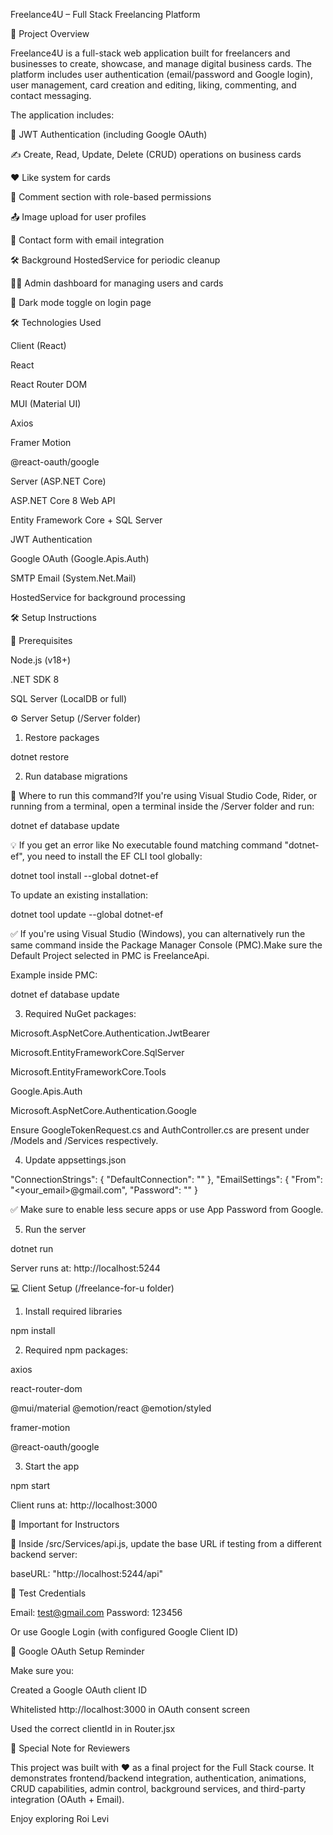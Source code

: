 Freelance4U – Full Stack Freelancing Platform

📖 Project Overview

Freelance4U is a full-stack web application built for freelancers and businesses to create, showcase, and manage digital business cards. The platform includes user authentication (email/password and Google login), user management, card creation and editing, liking, commenting, and contact messaging.

The application includes:

🧠 JWT Authentication (including Google OAuth)

✍️ Create, Read, Update, Delete (CRUD) operations on business cards

❤️ Like system for cards

💬 Comment section with role-based permissions

📤 Image upload for user profiles

📧 Contact form with email integration

🛠 Background HostedService for periodic cleanup

🧑‍💻 Admin dashboard for managing users and cards

🌃 Dark mode toggle on login page

🛠 Technologies Used

Client (React)

React

React Router DOM

MUI (Material UI)

Axios

Framer Motion

@react-oauth/google

Server (ASP.NET Core)

ASP.NET Core 8 Web API

Entity Framework Core + SQL Server

JWT Authentication

Google OAuth (Google.Apis.Auth)

SMTP Email (System.Net.Mail)

HostedService for background processing

🛠 Setup Instructions

🔧 Prerequisites

Node.js (v18+)

.NET SDK 8

SQL Server (LocalDB or full)

⚙️ Server Setup (/Server folder)

1. Restore packages

dotnet restore

2. Run database migrations

🧠 Where to run this command?If you're using Visual Studio Code, Rider, or running from a terminal, open a terminal inside the /Server folder and run:

dotnet ef database update

💡 If you get an error like No executable found matching command "dotnet-ef", you need to install the EF CLI tool globally:

dotnet tool install --global dotnet-ef

To update an existing installation:

dotnet tool update --global dotnet-ef

✅ If you're using Visual Studio (Windows), you can alternatively run the same command inside the Package Manager Console (PMC).Make sure the Default Project selected in PMC is FreelanceApi.

Example inside PMC:

dotnet ef database update

3. Required NuGet packages:

Microsoft.AspNetCore.Authentication.JwtBearer

Microsoft.EntityFrameworkCore.SqlServer

Microsoft.EntityFrameworkCore.Tools

Google.Apis.Auth

Microsoft.AspNetCore.Authentication.Google

Ensure GoogleTokenRequest.cs and AuthController.cs are present under /Models and /Services respectively.

4. Update appsettings.json

"ConnectionStrings": {
  "DefaultConnection": "<your-local-sql-server-connection>"
},
"EmailSettings": {
  "From": "<your_email>@gmail.com",
  "Password": "<app-specific-password>"
}

✅ Make sure to enable less secure apps or use App Password from Google.

5. Run the server

dotnet run

Server runs at: http://localhost:5244

💻 Client Setup (/freelance-for-u folder)

1. Install required libraries

npm install

2. Required npm packages:

axios

react-router-dom

@mui/material @emotion/react @emotion/styled

framer-motion

@react-oauth/google

3. Start the app

npm start

Client runs at: http://localhost:3000

🔁 Important for Instructors

📌 Inside /src/Services/api.js, update the base URL if testing from a different backend server:

baseURL: "http://localhost:5244/api"

🧪 Test Credentials

Email: test@gmail.com
Password: 123456

Or use Google Login (with configured Google Client ID)

🔐 Google OAuth Setup Reminder

Make sure you:

Created a Google OAuth client ID

Whitelisted http://localhost:3000 in OAuth consent screen

Used the correct clientId in <GoogleOAuthProvider> in Router.jsx

🙏 Special Note for Reviewers

This project was built with ❤️ as a final project for the Full Stack course. It demonstrates frontend/backend integration, authentication, animations, CRUD capabilities, admin control, background services, and third-party integration (OAuth + Email).

Enjoy exploring Roi Levi

